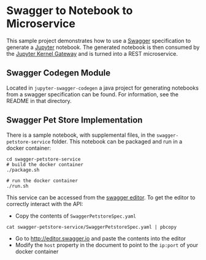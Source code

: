 # Swagger to Notebook to Microservice

This sample project demonstrates how to use a [Swagger](http://swagger.io/) specification to generate a [Jupyter](http://jupyter.org/) notebook.
The generated notebook is then consumed by the [Jupyter Kernel Gateway](https://github.com/jupyter-incubator/kernel_gateway) and is turned into a REST microservice.

## Swagger Codegen Module
Located in `jupyter-swagger-codegen` a java project for generating notebooks from a swagger specification can be found. For information, see the README in that directory.

## Swagger Pet Store Implementation
There is a sample notebook, with supplemental files, in the `swagger-petstore-service` folder. This notebook can be packaged and run in a docker container:

```shell
cd swagger-petstore-service
# build the docker container
./package.sh

# run the docker container
./run.sh
```

This service can be accessed from the [swagger editor](http://editor.swagger.io).
To get the editor to correctly interact with the API:
* Copy the contents of `SwaggerPetstoreSpec.yaml`
```
cat swagger-petstore-service/SwaggerPetstoreSpec.yaml | pbcopy
```
* Go to http://editor.swagger.io and paste the contents into the editor
* Modify the `host` property in the document to point to the `ip:port` of your docker container
